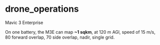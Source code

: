 # drone_operations


Mavic 3 Enterprise

On one battery, the M3E can map **~1 sqkm**, at 120 m AGl, speed of 15 m/s, 80 forward overlap, 70 side overlap, nadir, single grid.  
